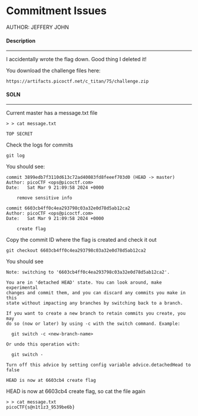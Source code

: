 # Commitment Issues

AUTHOR: JEFFERY JOHN
#### Description
___
I accidentally wrote the flag down. Good thing I deleted it! 

You download the challenge files here:

```
https://artifacts.picoctf.net/c_titan/75/challenge.zip
```

#### SOLN
_____

Current master has a message.txt file 
```
> > cat message.txt

TOP SECRET
```

Check the logs for commits
```
git log
```

You should see:
```
commit 3899edb7f3110d613c72ad40083fd8feeef703d0 (HEAD -> master)
Author: picoCTF <ops@picoctf.com>
Date:   Sat Mar 9 21:09:58 2024 +0000

    remove sensitive info

commit 6603cb4ff0c4ea293798c03a32e0d78d5ab12ca2
Author: picoCTF <ops@picoctf.com>
Date:   Sat Mar 9 21:09:58 2024 +0000

    create flag
```

Copy the commit ID where the flag is created and check it out
```
git checkout 6603cb4ff0c4ea293798c03a32e0d78d5ab12ca2
```

You should see
```
Note: switching to '6603cb4ff0c4ea293798c03a32e0d78d5ab12ca2'.

You are in 'detached HEAD' state. You can look around, make experimental
changes and commit them, and you can discard any commits you make in this
state without impacting any branches by switching back to a branch.

If you want to create a new branch to retain commits you create, you may
do so (now or later) by using -c with the switch command. Example:

  git switch -c <new-branch-name>

Or undo this operation with:

  git switch -

Turn off this advice by setting config variable advice.detachedHead to false

HEAD is now at 6603cb4 create flag
```

HEAD is now at 6603cb4 create flag, so cat the file again
```
> > cat message.txt
picoCTF{s@n1t1z3_9539be6b}
```

